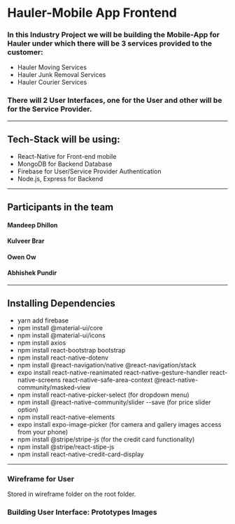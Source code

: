 # Hauler-Mobile App Frontend
### In this Industry Project we will be building the Mobile-App for Hauler under which there will be 3 services provided to the customer:
* Hauler Moving Services
* Hauler Junk Removal Services
* Hauler Courier Services
### There will 2 User Interfaces, one for the User and other will be for the Service Provider.
---
## Tech-Stack will be using:
* React-Native for Front-end mobile
* MongoDB for Backend Database
* Firebase for User/Service Provider Authentication
* Node.js, Express for Backend 
---
## Participants in the team
#### Mandeep Dhillon
#### Kulveer Brar
#### Owen Ow
#### Abhishek Pundir
---
## Installing Dependencies
* yarn add firebase
* npm install @material-ui/core
* npm install @material-ui/icons
* npm install axios
* npm install react-bootstrap bootstrap
* npm install react-native-dotenv
* npm install @react-navigation/native @react-navigation/stack
* expo install react-native-reanimated react-native-gesture-handler react-native-screens react-native-safe-area-context @react-native-community/masked-view
* npm install react-native-picker-select (for dropdown menu)
* npm install @react-native-community/slider --save (for price slider option)
* npm install react-native-elements 
* expo install expo-image-picker (for camera and gallery images access from your phone)
* npm install @stripe/stripe-js (for the credit card functionality)
* npm install @stripe/react-stipe-js
* npm install react-native-credit-card-display
---
### Wireframe for User
Stored in wireframe folder on the root folder.

### Building User Interface: Prototypes Images


